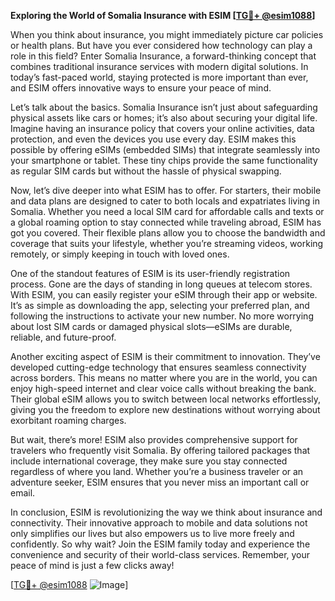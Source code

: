 **Exploring the World of Somalia Insurance with ESIM [[TG💪+ @esim1088](https://t.me/s/esim1088)]**

When you think about insurance, you might immediately picture car policies or health plans. But have you ever considered how technology can play a role in this field? Enter Somalia Insurance, a forward-thinking concept that combines traditional insurance services with modern digital solutions. In today’s fast-paced world, staying protected is more important than ever, and ESIM offers innovative ways to ensure your peace of mind.

Let’s talk about the basics. Somalia Insurance isn’t just about safeguarding physical assets like cars or homes; it’s also about securing your digital life. Imagine having an insurance policy that covers your online activities, data protection, and even the devices you use every day. ESIM makes this possible by offering eSIMs (embedded SIMs) that integrate seamlessly into your smartphone or tablet. These tiny chips provide the same functionality as regular SIM cards but without the hassle of physical swapping.

Now, let’s dive deeper into what ESIM has to offer. For starters, their mobile and data plans are designed to cater to both locals and expatriates living in Somalia. Whether you need a local SIM card for affordable calls and texts or a global roaming option to stay connected while traveling abroad, ESIM has got you covered. Their flexible plans allow you to choose the bandwidth and coverage that suits your lifestyle, whether you’re streaming videos, working remotely, or simply keeping in touch with loved ones.

One of the standout features of ESIM is its user-friendly registration process. Gone are the days of standing in long queues at telecom stores. With ESIM, you can easily register your eSIM through their app or website. It’s as simple as downloading the app, selecting your preferred plan, and following the instructions to activate your new number. No more worrying about lost SIM cards or damaged physical slots—eSIMs are durable, reliable, and future-proof.

Another exciting aspect of ESIM is their commitment to innovation. They’ve developed cutting-edge technology that ensures seamless connectivity across borders. This means no matter where you are in the world, you can enjoy high-speed internet and clear voice calls without breaking the bank. Their global eSIM allows you to switch between local networks effortlessly, giving you the freedom to explore new destinations without worrying about exorbitant roaming charges.

But wait, there’s more! ESIM also provides comprehensive support for travelers who frequently visit Somalia. By offering tailored packages that include international coverage, they make sure you stay connected regardless of where you land. Whether you’re a business traveler or an adventure seeker, ESIM ensures that you never miss an important call or email.

In conclusion, ESIM is revolutionizing the way we think about insurance and connectivity. Their innovative approach to mobile and data solutions not only simplifies our lives but also empowers us to live more freely and confidently. So why wait? Join the ESIM family today and experience the convenience and security of their world-class services. Remember, your peace of mind is just a few clicks away!

[[TG💪+ @esim1088](https://t.me/s/esim1088) ![Image](https://i.postimg.cc/Y0z9fWf4/image.png)]